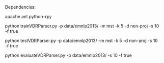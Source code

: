 Dependencies:

  apache ant
  python-rpy

python trainVDRParser.py -p data/emnlp2013/ -m mst -k 5 -d non-proj -s 10 -f true

python testVDRParser.py -p data/emnlp2013/ -m mst -k 5 -d non-proj -s 10 -f true

python evaluateVDRParser.py -p data/emnlp2013/ -s 10 -f true
